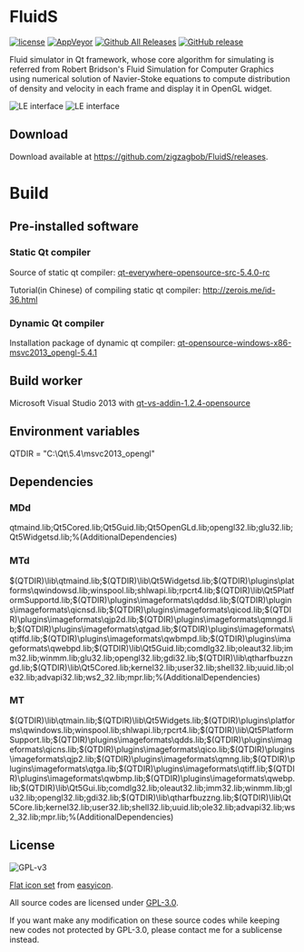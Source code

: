 FluidS
===============

[![license](https://img.shields.io/github/license/zigzagbob/FluidS.svg)](https://www.gnu.org/licenses/gpl-3.0.en.html)
[![AppVeyor](https://img.shields.io/appveyor/ci/zigzagbob/FluidS.svg)](https://ci.appveyor.com/project/zigzagbob/FluidS)
[![Github All Releases](https://img.shields.io/github/downloads/zigzagbob/FluidS/total.svg)](https://github.com/zigzagbob/FluidS/releases)
[![GitHub release](https://img.shields.io/github/release/zigzagbob/FluidS.svg)](https://github.com/zigzagbob/FluidS/releases/latest)

Fluid simulator in Qt framework, whose core algorithm for simulating is referred from Robert Bridson's Fluid Simulation for Computer Graphics using numerical solution of Navier-Stoke equations to compute distribution of density and velocity in each frame and display it in OpenGL widget.

![LE interface](https://github.com/zigzagbob/Compile/raw/master/png/fsd.PNG)
![LE interface](https://github.com/zigzagbob/Compile/raw/master/png/fsv.PNG)

## Download ##

Download available at <https://github.com/zigzagbob/FluidS/releases>.

# Build #

## Pre-installed software ##

### Static Qt compiler ###

Source of static qt compiler: [qt-everywhere-opensource-src-5.4.0-rc](http://download.qt.io/development_releases/qt/5.4/5.4.0-rc/single/qt-everywhere-opensource-src-5.4.0-rc.zip)

Tutorial(in Chinese) of compiling static qt compiler: <http://zerois.me/id-36.html>

### Dynamic Qt compiler ###

Installation package of dynamic qt compiler: [qt-opensource-windows-x86-msvc2013_opengl-5.4.1](http://download.qt.io/archive/qt/5.4/5.4.1/qt-opensource-windows-x86-msvc2013_opengl-5.4.1.exe)

## Build worker ##

Microsoft Visual Studio 2013 with [qt-vs-addin-1.2.4-opensource](http://download.qt.io/archive/vsaddin/qt-vs-addin-1.2.4-opensource.exe)

## Environment variables ##

QTDIR = "C:\Qt\5.4\msvc2013_opengl"

## Dependencies ##

### MDd ###

qtmaind.lib;Qt5Cored.lib;Qt5Guid.lib;Qt5OpenGLd.lib;opengl32.lib;glu32.lib;Qt5Widgetsd.lib;%(AdditionalDependencies)

### MTd ###

$(QTDIR)\lib\qtmaind.lib;$(QTDIR)\lib\Qt5Widgetsd.lib;$(QTDIR)\plugins\platforms\qwindowsd.lib;winspool.lib;shlwapi.lib;rpcrt4.lib;$(QTDIR)\lib\Qt5PlatformSupportd.lib;$(QTDIR)\plugins\imageformats\qddsd.lib;$(QTDIR)\plugins\imageformats\qicnsd.lib;$(QTDIR)\plugins\imageformats\qicod.lib;$(QTDIR)\plugins\imageformats\qjp2d.lib;$(QTDIR)\plugins\imageformats\qmngd.lib;$(QTDIR)\plugins\imageformats\qtgad.lib;$(QTDIR)\plugins\imageformats\qtiffd.lib;$(QTDIR)\plugins\imageformats\qwbmpd.lib;$(QTDIR)\plugins\imageformats\qwebpd.lib;$(QTDIR)\lib\Qt5Guid.lib;comdlg32.lib;oleaut32.lib;imm32.lib;winmm.lib;glu32.lib;opengl32.lib;gdi32.lib;$(QTDIR)\lib\qtharfbuzzngd.lib;$(QTDIR)\lib\Qt5Cored.lib;kernel32.lib;user32.lib;shell32.lib;uuid.lib;ole32.lib;advapi32.lib;ws2_32.lib;mpr.lib;%(AdditionalDependencies)

### MT ###

$(QTDIR)\lib\qtmain.lib;$(QTDIR)\lib\Qt5Widgets.lib;$(QTDIR)\plugins\platforms\qwindows.lib;winspool.lib;shlwapi.lib;rpcrt4.lib;$(QTDIR)\lib\Qt5PlatformSupport.lib;$(QTDIR)\plugins\imageformats\qdds.lib;$(QTDIR)\plugins\imageformats\qicns.lib;$(QTDIR)\plugins\imageformats\qico.lib;$(QTDIR)\plugins\imageformats\qjp2.lib;$(QTDIR)\plugins\imageformats\qmng.lib;$(QTDIR)\plugins\imageformats\qtga.lib;$(QTDIR)\plugins\imageformats\qtiff.lib;$(QTDIR)\plugins\imageformats\qwbmp.lib;$(QTDIR)\plugins\imageformats\qwebp.lib;$(QTDIR)\lib\Qt5Gui.lib;comdlg32.lib;oleaut32.lib;imm32.lib;winmm.lib;glu32.lib;opengl32.lib;gdi32.lib;$(QTDIR)\lib\qtharfbuzzng.lib;$(QTDIR)\lib\Qt5Core.lib;kernel32.lib;user32.lib;shell32.lib;uuid.lib;ole32.lib;advapi32.lib;ws2_32.lib;mpr.lib;%(AdditionalDependencies)

## License ##

![GPL-v3](https://www.gnu.org/graphics/gplv3-127x51.png)

[Flat icon set](https://www.easyicon.net/550601-Fluid_icon.html) from [easyicon](https://www.easyicon.net/).

All source codes are licensed under [GPL-3.0](https://opensource.org/licenses/GPL-3.0).

If you want make any modification on these source codes while keeping new codes not protected by GPL-3.0, please contact me for a sublicense instead.
